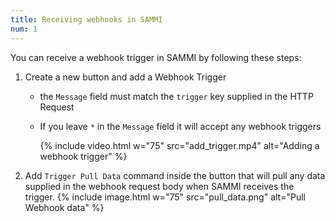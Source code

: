 ```yaml
---
title: Receiving webhooks in SAMMI
num: 1
---
```


You can receive a webhook trigger in SAMMI by following these steps: 
1. Create a new button and add a Webhook Trigger
    - the `Message` field must match the `trigger` key supplied in the HTTP Request
    - If you leave `*` in the `Message` field it will accept any webhook triggers  

    
      {% include video.html w="75" src="add_trigger.mp4" alt="Adding a webhook trigger" %}

2. Add `Trigger Pull Data` command inside the button that will pull any data supplied in the webhook request body when SAMMI receives the trigger.
   {% include image.html w="75" src="pull_data.png" alt="Pull Webhook data" %}
